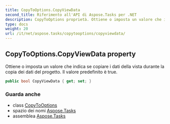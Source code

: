 ```yaml
---
title: CopyToOptions.CopyViewData
second_title: Riferimento all'API di Aspose.Tasks per .NET
description: CopyToOptions proprietà. Ottiene o imposta un valore che indica se copiare i dati della vista durante la copia dei dati del progetto. Il valore predefinito è true.
type: docs
weight: 20
url: /it/net/aspose.tasks/copytooptions/copyviewdata/
---
```

## CopyToOptions.CopyViewData property

Ottiene o imposta un valore che indica se copiare i dati della vista durante la copia dei dati del progetto. Il valore predefinito è true.

```csharp
public bool CopyViewData { get; set; }
```

### Guarda anche

* class [CopyToOptions](../)
* spazio dei nomi [Aspose.Tasks](../../copytooptions/)
* assemblea [Aspose.Tasks](../../../)


